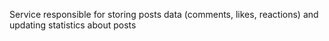 Service responsible for storing posts data (comments, likes, reactions) and updating statistics about posts

